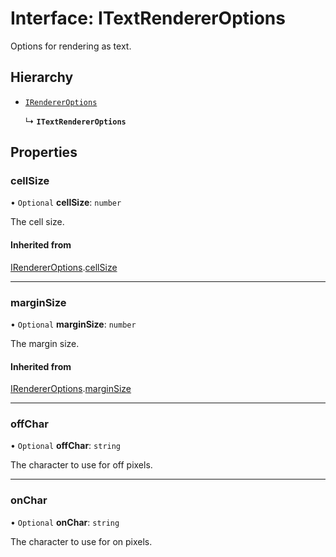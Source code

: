 # Interface: ITextRendererOptions

Options for rendering as text.

## Hierarchy

- [`IRendererOptions`](IRendererOptions.md)

  ↳ **`ITextRendererOptions`**

## Properties

### cellSize

• `Optional` **cellSize**: `number`

The cell size.

#### Inherited from

[IRendererOptions](IRendererOptions.md).[cellSize](IRendererOptions.md#cellsize)

___

### marginSize

• `Optional` **marginSize**: `number`

The margin size.

#### Inherited from

[IRendererOptions](IRendererOptions.md).[marginSize](IRendererOptions.md#marginsize)

___

### offChar

• `Optional` **offChar**: `string`

The character to use for off pixels.

___

### onChar

• `Optional` **onChar**: `string`

The character to use for on pixels.
